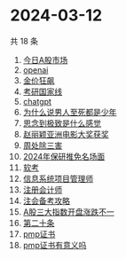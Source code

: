 # 2024-03-12

共 18 条

<!-- BEGIN -->
<!-- 最后更新时间 Tue Mar 12 2024 21:07:29 GMT+0800 (China Standard Time) -->

1. [今日A股市场](https://www.zhihu.com/search?q=%E4%BB%8A%E6%97%A5A%E8%82%A1%E5%B8%82%E5%9C%BA)
1. [openai](https://www.zhihu.com/search?q=openai)
1. [金价狂飙](https://www.zhihu.com/search?q=%E9%87%91%E4%BB%B7%E7%8B%82%E9%A3%99)
1. [考研国家线](https://www.zhihu.com/search?q=%E8%80%83%E7%A0%94%E5%9B%BD%E5%AE%B6%E7%BA%BF)
1. [chatgpt](https://www.zhihu.com/search?q=chatgpt)
1. [为什么说男人至死都是少年](https://www.zhihu.com/search?q=%E4%B8%BA%E4%BB%80%E4%B9%88%E8%AF%B4%E7%94%B7%E4%BA%BA%E8%87%B3%E6%AD%BB%E9%83%BD%E6%98%AF%E5%B0%91%E5%B9%B4)
1. [思念到极致是什么感觉](https://www.zhihu.com/search?q=%E6%80%9D%E5%BF%B5%E5%88%B0%E6%9E%81%E8%87%B4%E6%98%AF%E4%BB%80%E4%B9%88%E6%84%9F%E8%A7%89)
1. [赵丽颖亚洲电影大奖获奖](https://www.zhihu.com/search?q=%E8%B5%B5%E4%B8%BD%E9%A2%96%E4%BA%9A%E6%B4%B2%E7%94%B5%E5%BD%B1%E5%A4%A7%E5%A5%96%E8%8E%B7%E5%A5%96)
1. [周处除三害](https://www.zhihu.com/search?q=%E5%91%A8%E5%A4%84%E9%99%A4%E4%B8%89%E5%AE%B3)
1. [2024年保研推免名场面](https://www.zhihu.com/search?q=2024%E5%B9%B4%E4%BF%9D%E7%A0%94%E6%8E%A8%E5%85%8D%E5%90%8D%E5%9C%BA%E9%9D%A2)
1. [软考](https://www.zhihu.com/search?q=%E8%BD%AF%E8%80%83)
1. [信息系统项目管理师](https://www.zhihu.com/search?q=%E4%BF%A1%E6%81%AF%E7%B3%BB%E7%BB%9F%E9%A1%B9%E7%9B%AE%E7%AE%A1%E7%90%86%E5%B8%88)
1. [注册会计师](https://www.zhihu.com/search?q=%E6%B3%A8%E5%86%8C%E4%BC%9A%E8%AE%A1%E5%B8%88)
1. [注会备考攻略](https://www.zhihu.com/search?q=%E6%B3%A8%E4%BC%9A%E5%A4%87%E8%80%83%E6%94%BB%E7%95%A5)
1. [A股三大指数开盘涨跌不一](https://www.zhihu.com/search?q=A%E8%82%A1%E4%B8%89%E5%A4%A7%E6%8C%87%E6%95%B0%E5%BC%80%E7%9B%98%E6%B6%A8%E8%B7%8C%E4%B8%8D%E4%B8%80)
1. [第二十条](https://www.zhihu.com/search?q=%E7%AC%AC%E4%BA%8C%E5%8D%81%E6%9D%A1)
1. [pmp证书](https://www.zhihu.com/search?q=pmp%E8%AF%81%E4%B9%A6)
1. [pmp证书有意义吗](https://www.zhihu.com/search?q=pmp%E8%AF%81%E4%B9%A6%E6%9C%89%E6%84%8F%E4%B9%89%E5%90%97)

<!-- END -->
